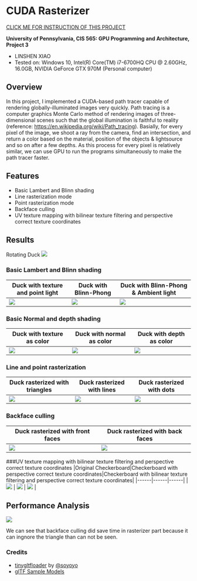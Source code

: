 CUDA Rasterizer
===============

[CLICK ME FOR INSTRUCTION OF THIS PROJECT](./INSTRUCTION.md)

**University of Pennsylvania, CIS 565: GPU Programming and Architecture, Project 3**

* LINSHEN XIAO
* Tested on: Windows 10, Intel(R) Core(TM) i7-6700HQ CPU @ 2.60GHz, 16.0GB, NVIDIA GeForce GTX 970M (Personal computer)

## Overview

In this project, I implemented a CUDA-based path tracer capable of rendering globally-illuminated images very quickly. Path tracing is a computer graphics Monte Carlo method of rendering images of three-dimensional scenes such that the global illumination is faithful to reality (reference: https://en.wikipedia.org/wiki/Path_tracing). Basially, for every pixel of the image, we shoot a ray from the camera, find an intersection, and return a color based on the material, position of the objects & lightsource and so on after a few depths. As this process for every pixel is relatively similar, we can use GPU to run the programs simultaneously to make the path tracer faster.

## Features

* Basic Lambert and Blinn shading
* Line rasterization mode
* Point rasterization mode
* Backface culling
* UV texture mapping with bilinear texture filtering and perspective correct texture coordinates

## Results

Rotating Duck
![](renders/duck2.gif)

### Basic Lambert and Blinn shading
|Duck with texture and point light|Duck with Blinn-Phong|Duck with Blinn-Phong & Ambient light|
|------|------|------|
|![](renders/2017-10-17_191933.png) | ![](renders/2017-10-17_191958.png) | ![](renders/duck.png) |

### Basic Normal and depth shading
|Duck with texture as color|Duck with normal as color|Duck with depth as color|
|------|------|------|
|![](renders/2017-10-17_191933.png) | ![](renders/2017-10-17_192434.png) | ![](renders/2017-10-17_192601.png) |

### Line and point rasterization
|Duck rasterized with triangles|Duck rasterized with lines|Duck rasterized with dots|
|------|------|------|
|![](renders/2017-10-17_191933.png) | ![](renders/2017-10-17_192335.png) | ![](renders/2017-10-17_192404.png) |

### Backface culling
|Duck rasterized with front faces|Duck rasterized with back faces|
|------|------|
|![](renders/2017-10-17_191933.png) | ![](renders/2017-10-17_195707.png) |

###UV texture mapping with bilinear texture filtering and perspective correct texture coordinates
|Original Checkerboard|Checkerboard with perspective correct texture coordinates|Checkerboard with bilinear texture filtering and perspective correct texture coordinates|
|------|------|------|
|![](renders/no_pc.png) | ![](renders/pc.png) | ![](renders/pc_&_bl.png) |

## Performance Analysis

![](renders/Nobackface&backface.png)

We can see that backface culling did save time in rasterizer part because it can ingnore the triangle than can not be seen.

### Credits

* [tinygltfloader](https://github.com/syoyo/tinygltfloader) by [@soyoyo](https://github.com/syoyo)
* [glTF Sample Models](https://github.com/KhronosGroup/glTF/blob/master/sampleModels/README.md)
